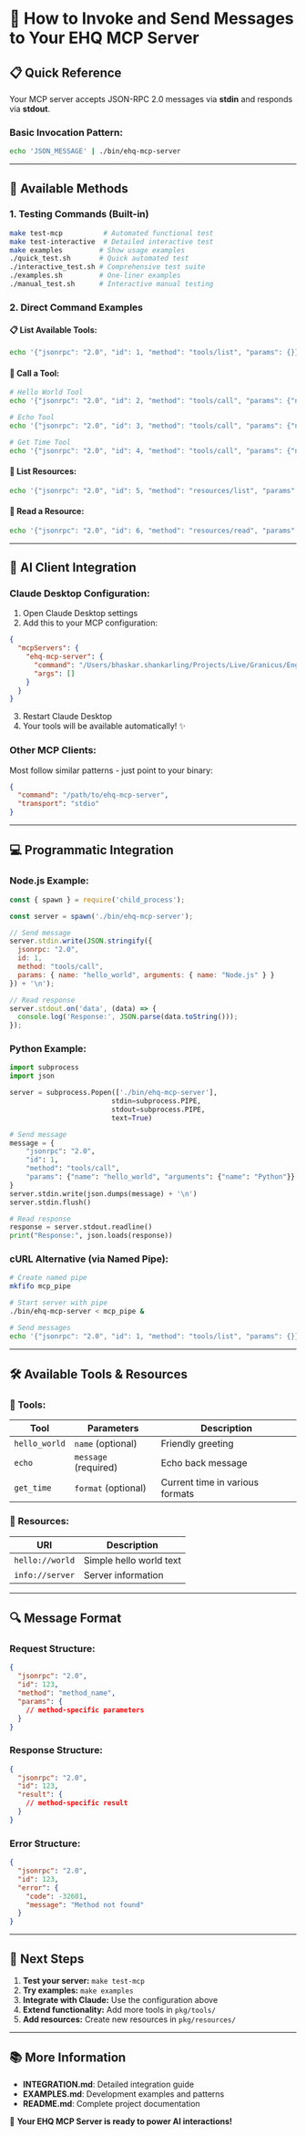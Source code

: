 # 🎯 **How to Invoke and Send Messages to Your EHQ MCP Server**

## 📋 **Quick Reference**

Your MCP server accepts JSON-RPC 2.0 messages via **stdin** and responds via **stdout**.

### **Basic Invocation Pattern:**
```bash
echo 'JSON_MESSAGE' | ./bin/ehq-mcp-server
```

---

## 🚀 **Available Methods**

### **1. Testing Commands (Built-in)**
```bash
make test-mcp          # Automated functional test
make test-interactive  # Detailed interactive test
make examples         # Show usage examples
./quick_test.sh       # Quick automated test
./interactive_test.sh # Comprehensive test suite
./examples.sh         # One-liner examples
./manual_test.sh      # Interactive manual testing
```

### **2. Direct Command Examples**

#### **📋 List Available Tools:**
```bash
echo '{"jsonrpc": "2.0", "id": 1, "method": "tools/list", "params": {}}' | ./bin/ehq-mcp-server
```

#### **🔧 Call a Tool:**
```bash
# Hello World Tool
echo '{"jsonrpc": "2.0", "id": 2, "method": "tools/call", "params": {"name": "hello_world", "arguments": {"name": "Your Name"}}}' | ./bin/ehq-mcp-server

# Echo Tool
echo '{"jsonrpc": "2.0", "id": 3, "method": "tools/call", "params": {"name": "echo", "arguments": {"message": "Hello MCP!"}}}' | ./bin/ehq-mcp-server

# Get Time Tool
echo '{"jsonrpc": "2.0", "id": 4, "method": "tools/call", "params": {"name": "get_time", "arguments": {"format": "Kitchen"}}}' | ./bin/ehq-mcp-server
```

#### **📄 List Resources:**
```bash
echo '{"jsonrpc": "2.0", "id": 5, "method": "resources/list", "params": {}}' | ./bin/ehq-mcp-server
```

#### **📖 Read a Resource:**
```bash
echo '{"jsonrpc": "2.0", "id": 6, "method": "resources/read", "params": {"uri": "hello://world"}}' | ./bin/ehq-mcp-server
```

---

## 🤖 **AI Client Integration**

### **Claude Desktop Configuration:**
1. Open Claude Desktop settings
2. Add this to your MCP configuration:
```json
{
  "mcpServers": {
    "ehq-mcp-server": {
      "command": "/Users/bhaskar.shankarling/Projects/Live/Granicus/EngagementHQ/ehq_mcp_server/bin/ehq-mcp-server",
      "args": []
    }
  }
}
```
3. Restart Claude Desktop
4. Your tools will be available automatically! ✨

### **Other MCP Clients:**
Most follow similar patterns - just point to your binary:
```json
{
  "command": "/path/to/ehq-mcp-server",
  "transport": "stdio"
}
```

---

## 💻 **Programmatic Integration**

### **Node.js Example:**
```javascript
const { spawn } = require('child_process');

const server = spawn('./bin/ehq-mcp-server');

// Send message
server.stdin.write(JSON.stringify({
  jsonrpc: "2.0",
  id: 1,
  method: "tools/call",
  params: { name: "hello_world", arguments: { name: "Node.js" } }
}) + '\n');

// Read response
server.stdout.on('data', (data) => {
  console.log('Response:', JSON.parse(data.toString()));
});
```

### **Python Example:**
```python
import subprocess
import json

server = subprocess.Popen(['./bin/ehq-mcp-server'],
                         stdin=subprocess.PIPE,
                         stdout=subprocess.PIPE,
                         text=True)

# Send message
message = {
    "jsonrpc": "2.0",
    "id": 1,
    "method": "tools/call",
    "params": {"name": "hello_world", "arguments": {"name": "Python"}}
}
server.stdin.write(json.dumps(message) + '\n')
server.stdin.flush()

# Read response
response = server.stdout.readline()
print("Response:", json.loads(response))
```

### **cURL Alternative (via Named Pipe):**
```bash
# Create named pipe
mkfifo mcp_pipe

# Start server with pipe
./bin/ehq-mcp-server < mcp_pipe &

# Send messages
echo '{"jsonrpc": "2.0", "id": 1, "method": "tools/list", "params": {}}' > mcp_pipe
```

---

## 🛠️ **Available Tools & Resources**

### **🔧 Tools:**
| Tool | Parameters | Description |
|------|------------|-------------|
| `hello_world` | `name` (optional) | Friendly greeting |
| `echo` | `message` (required) | Echo back message |
| `get_time` | `format` (optional) | Current time in various formats |

### **📄 Resources:**
| URI | Description |
|-----|-------------|
| `hello://world` | Simple hello world text |
| `info://server` | Server information |

---

## 🔍 **Message Format**

### **Request Structure:**
```json
{
  "jsonrpc": "2.0",
  "id": 123,
  "method": "method_name",
  "params": {
    // method-specific parameters
  }
}
```

### **Response Structure:**
```json
{
  "jsonrpc": "2.0",
  "id": 123,
  "result": {
    // method-specific result
  }
}
```

### **Error Structure:**
```json
{
  "jsonrpc": "2.0",
  "id": 123,
  "error": {
    "code": -32601,
    "message": "Method not found"
  }
}
```

---

## 🚀 **Next Steps**

1. **Test your server:** `make test-mcp`
2. **Try examples:** `make examples`
3. **Integrate with Claude:** Use the configuration above
4. **Extend functionality:** Add more tools in `pkg/tools/`
5. **Add resources:** Create new resources in `pkg/resources/`

---

## 📚 **More Information**

- **INTEGRATION.md**: Detailed integration guide
- **EXAMPLES.md**: Development examples and patterns
- **README.md**: Complete project documentation

🎉 **Your EHQ MCP Server is ready to power AI interactions!**
